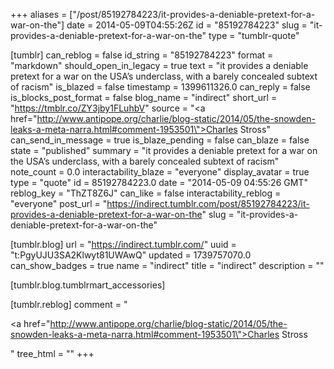 +++
aliases = ["/post/85192784223/it-provides-a-deniable-pretext-for-a-war-on-the"]
date = 2014-05-09T04:55:26Z
id = "85192784223"
slug = "it-provides-a-deniable-pretext-for-a-war-on-the"
type = "tumblr-quote"

[tumblr]
can_reblog = false
id_string = "85192784223"
format = "markdown"
should_open_in_legacy = true
text = "it provides a deniable pretext for a war on the USA&rsquo;s underclass, with a barely concealed subtext of racism"
is_blazed = false
timestamp = 1399611326.0
can_reply = false
is_blocks_post_format = false
blog_name = "indirect"
short_url = "https://tmblr.co/ZY3jby1FLuhbV"
source = "<a href=\"http://www.antipope.org/charlie/blog-static/2014/05/the-snowden-leaks-a-meta-narra.html#comment-1953501\">Charles Stross</a>"
can_send_in_message = true
is_blaze_pending = false
can_blaze = false
state = "published"
summary = "it provides a deniable pretext for a war on the USA’s underclass, with a barely concealed subtext of racism"
note_count = 0.0
interactability_blaze = "everyone"
display_avatar = true
type = "quote"
id = 85192784223.0
date = "2014-05-09 04:55:26 GMT"
reblog_key = "ThZT8Z6J"
can_like = false
interactability_reblog = "everyone"
post_url = "https://indirect.tumblr.com/post/85192784223/it-provides-a-deniable-pretext-for-a-war-on-the"
slug = "it-provides-a-deniable-pretext-for-a-war-on-the"

[tumblr.blog]
url = "https://indirect.tumblr.com/"
uuid = "t:PgyUJU3SA2Klwyt81UWAwQ"
updated = 1739757070.0
can_show_badges = true
name = "indirect"
title = "indirect"
description = ""

[tumblr.blog.tumblrmart_accessories]

[tumblr.reblog]
comment = "<p><a href=\"http://www.antipope.org/charlie/blog-static/2014/05/the-snowden-leaks-a-meta-narra.html#comment-1953501\">Charles Stross</a></p>"
tree_html = ""
+++

